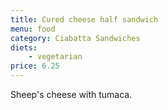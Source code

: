 ```yaml
---
title: Cured cheese half sandwich
menu: food
category: Ciabatta Sandwiches
diets:
    - vegetarian
price: 6.25
---
```


Sheep's cheese with tumaca.
